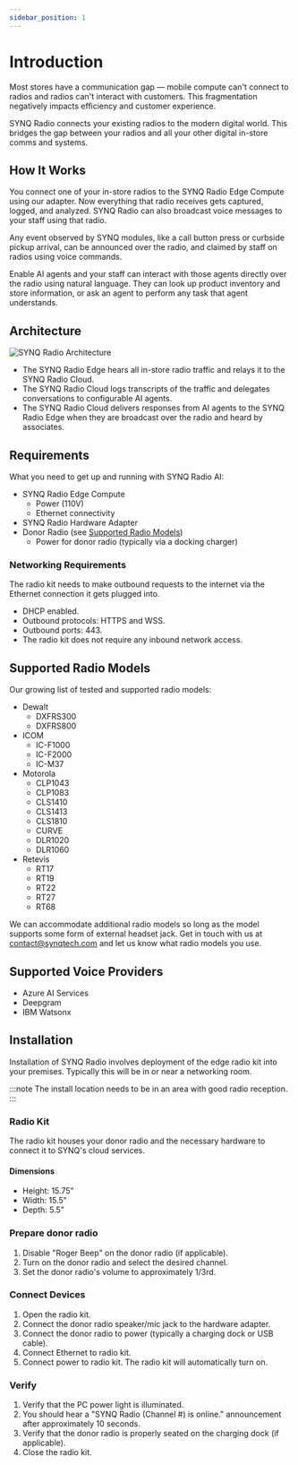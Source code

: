 ```yaml
---
sidebar_position: 1
---
```


# Introduction
Most stores have a communication gap — mobile compute can't connect to radios and radios can't interact with customers. This fragmentation negatively impacts efficiency and customer experience. 

SYNQ Radio connects your existing radios to the modern digital world. This bridges the gap between your radios and all your other digital in-store comms and systems.

## How It Works
You connect one of your in-store radios to the SYNQ Radio Edge Compute using our adapter. Now everything that radio receives gets captured, logged, and analyzed. SYNQ Radio can also broadcast voice messages to your staff using that radio.

Any event observed by SYNQ modules, like a call button press or curbside pickup arrival, can be announced over the radio, and claimed by staff on radios using voice commands. 

Enable AI agents and your staff can interact with those agents directly over the radio using natural language. They can look up product inventory and store information, or ask an agent to perform any task that agent understands. 

## Architecture
![SYNQ Radio Architecture](/img/radio/synq-radio-high-level-architecture.png)
- The SYNQ Radio Edge hears all in-store radio traffic and relays it to the SYNQ Radio Cloud.
- The SYNQ Radio Cloud logs transcripts of the traffic and delegates conversations to configurable AI agents.
- The SYNQ Radio Cloud delivers responses from AI agents to the SYNQ Radio Edge when they are broadcast over the radio and heard by associates.

## Requirements
What you need to get up and running with SYNQ Radio AI:
- SYNQ Radio Edge Compute
  - Power (110V)
  - Ethernet connectivity
- SYNQ Radio Hardware Adapter
- Donor Radio (see [Supported Radio Models](#supported-radio-models))
  - Power for donor radio (typically via a docking charger)

### Networking Requirements
The radio kit needs to make outbound requests to the internet via the Ethernet connection it gets plugged into.
- DHCP enabled.
- Outbound protocols: HTTPS and WSS.
- Outbound ports: 443.
- The radio kit does not require any inbound network access.

## Supported Radio Models
Our growing list of tested and supported radio models:
- Dewalt
  - DXFRS300
  - DXFRS800
- ICOM
  - IC-F1000 
  - IC-F2000 
  - IC-M37
- Motorola
  - CLP1043
  - CLP1083
  - CLS1410
  - CLS1413
  - CLS1810
  - CURVE
  - DLR1020
  - DLR1060
- Retevis
  - RT17
  - RT19
  - RT22
  - RT27
  - RT68

We can accommodate additional radio models so long as the model supports some form of external headset jack. Get in touch with us at contact@synqtech.com and let us know what radio models you use.

## Supported Voice Providers
- Azure AI Services
- Deepgram
- IBM Watsonx

## Installation
Installation of SYNQ Radio involves deployment of the edge radio kit into your premises. Typically this will be in or near a networking room. 

:::note
The install location needs to be in an area with good radio reception.
:::

### Radio Kit
The radio kit houses your donor radio and the necessary hardware to connect it to SYNQ's cloud services. 

#### Dimensions
- Height: 15.75"
- Width: 15.5"
- Depth: 5.5"


### Prepare donor radio
1. Disable "Roger Beep" on the donor radio (if applicable).
2. Turn on the donor radio and select the desired channel.
3. Set the donor radio's volume to approximately 1/3rd.

### Connect Devices
1. Open the radio kit.
2. Connect the donor radio speaker/mic jack to the hardware adapter.
3. Connect the donor radio to power (typically a charging dock or USB cable).
4. Connect Ethernet to radio kit.
5. Connect power to radio kit. The radio kit will automatically turn on.

### Verify
1. Verify that the PC power light is illuminated.
2. You should hear a "SYNQ Radio (Channel #) is online." announcement after approximately 10 seconds.
3. Verify that the donor radio is properly seated on the charging dock (if applicable).
4. Close the radio kit.
